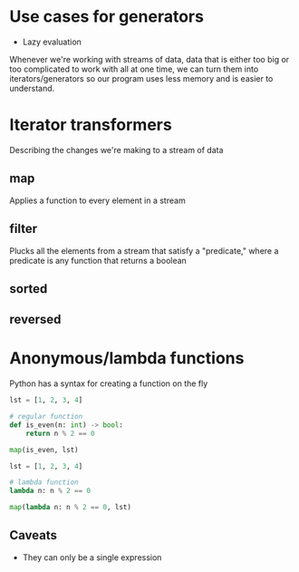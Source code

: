 # Use cases for generators

* Lazy evaluation

Whenever we're working with streams of data, data that is either too big or too complicated to work with all at one time,
we can turn them into iterators/generators so our program uses less memory and is easier to understand.


# Iterator transformers

Describing the changes we're making to a stream of data

## map

Applies a function to every element in a stream

## filter

Plucks all the elements from a stream
that satisfy a "predicate,"
where a predicate is any function that returns a boolean

## sorted

## reversed


# Anonymous/lambda functions

Python has a syntax for creating a function on the fly

```python
lst = [1, 2, 3, 4]

# regular function
def is_even(n: int) -> bool:
    return n % 2 == 0

map(is_even, lst)
```

```python
lst = [1, 2, 3, 4]

# lambda function
lambda n: n % 2 == 0

map(lambda n: n % 2 == 0, lst)
```


## Caveats

* They can only be a single expression
